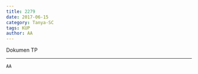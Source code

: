 ```yaml
---
title: 2279
date: 2017-06-15
category: Tanya-SC
tags: KUP
author: AA
---
```


Dokumen TP

---



`AA`
